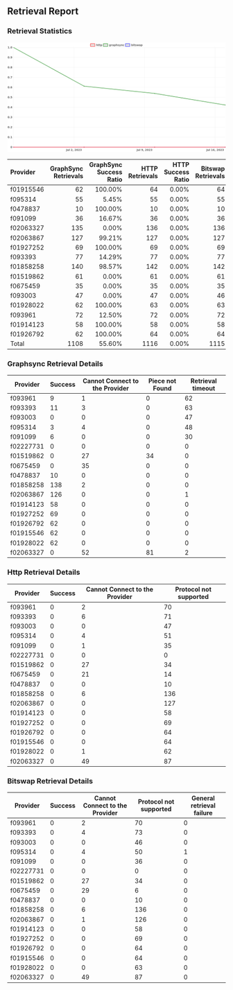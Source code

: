 ## Retrieval Report
### Retrieval Statistics
<img src="https://raw.githubusercontent.com/data-preservation-programs/filplus-checker-assets/main/filecoin-project/filecoin-plus-large-datasets/issues/1017/1689585941121.png"/>

| Provider  | GraphSync Retrievals | GraphSync Success Ratio | HTTP Retrievals | HTTP Success Ratio | Bitswap Retrievals | Bitswap Success Ratio |
| :-------- | -------------------: | ----------------------: | --------------: | -----------------: | -----------------: | --------------------: |
| f01915546 |                   62 |                 100.00% |              64 |              0.00% |                 64 |                 0.00% |
| f095314   |                   55 |                   5.45% |              55 |              0.00% |                 55 |                 0.00% |
| f0478837  |                   10 |                 100.00% |              10 |              0.00% |                 10 |                 0.00% |
| f091099   |                   36 |                  16.67% |              36 |              0.00% |                 36 |                 0.00% |
| f02063327 |                  135 |                   0.00% |             136 |              0.00% |                136 |                 0.00% |
| f02063867 |                  127 |                  99.21% |             127 |              0.00% |                127 |                 0.00% |
| f01927252 |                   69 |                 100.00% |              69 |              0.00% |                 69 |                 0.00% |
| f093393   |                   77 |                  14.29% |              77 |              0.00% |                 77 |                 0.00% |
| f01858258 |                  140 |                  98.57% |             142 |              0.00% |                142 |                 0.00% |
| f01519862 |                   61 |                   0.00% |              61 |              0.00% |                 61 |                 0.00% |
| f0675459  |                   35 |                   0.00% |              35 |              0.00% |                 35 |                 0.00% |
| f093003   |                   47 |                   0.00% |              47 |              0.00% |                 46 |                 0.00% |
| f01928022 |                   62 |                 100.00% |              63 |              0.00% |                 63 |                 0.00% |
| f093961   |                   72 |                  12.50% |              72 |              0.00% |                 72 |                 0.00% |
| f01914123 |                   58 |                 100.00% |              58 |              0.00% |                 58 |                 0.00% |
| f01926792 |                   62 |                 100.00% |              64 |              0.00% |                 64 |                 0.00% |
| Total     |                 1108 |                  55.60% |            1116 |              0.00% |               1115 |                 0.00% |

### Graphsync Retrieval Details
| Provider  | Success | Cannot Connect to the Provider | Piece not Found | Retrieval timeout |
| --------- | ------- | ------------------------------ | --------------- | ----------------- |
| f093961   | 9       | 1                              | 0               | 62                |
| f093393   | 11      | 3                              | 0               | 63                |
| f093003   | 0       | 0                              | 0               | 47                |
| f095314   | 3       | 4                              | 0               | 48                |
| f091099   | 6       | 0                              | 0               | 30                |
| f02227731 | 0       | 0                              | 0               | 0                 |
| f01519862 | 0       | 27                             | 34              | 0                 |
| f0675459  | 0       | 35                             | 0               | 0                 |
| f0478837  | 10      | 0                              | 0               | 0                 |
| f01858258 | 138     | 2                              | 0               | 0                 |
| f02063867 | 126     | 0                              | 0               | 1                 |
| f01914123 | 58      | 0                              | 0               | 0                 |
| f01927252 | 69      | 0                              | 0               | 0                 |
| f01926792 | 62      | 0                              | 0               | 0                 |
| f01915546 | 62      | 0                              | 0               | 0                 |
| f01928022 | 62      | 0                              | 0               | 0                 |
| f02063327 | 0       | 52                             | 81              | 2                 |

### Http Retrieval Details
| Provider  | Success | Cannot Connect to the Provider | Protocol not supported |
| --------- | ------- | ------------------------------ | ---------------------- |
| f093961   | 0       | 2                              | 70                     |
| f093393   | 0       | 6                              | 71                     |
| f093003   | 0       | 0                              | 47                     |
| f095314   | 0       | 4                              | 51                     |
| f091099   | 0       | 1                              | 35                     |
| f02227731 | 0       | 0                              | 0                      |
| f01519862 | 0       | 27                             | 34                     |
| f0675459  | 0       | 21                             | 14                     |
| f0478837  | 0       | 0                              | 10                     |
| f01858258 | 0       | 6                              | 136                    |
| f02063867 | 0       | 0                              | 127                    |
| f01914123 | 0       | 0                              | 58                     |
| f01927252 | 0       | 0                              | 69                     |
| f01926792 | 0       | 0                              | 64                     |
| f01915546 | 0       | 0                              | 64                     |
| f01928022 | 0       | 1                              | 62                     |
| f02063327 | 0       | 49                             | 87                     |

### Bitswap Retrieval Details
| Provider  | Success | Cannot Connect to the Provider | Protocol not supported | General retrieval failure |
| --------- | ------- | ------------------------------ | ---------------------- | ------------------------- |
| f093961   | 0       | 2                              | 70                     | 0                         |
| f093393   | 0       | 4                              | 73                     | 0                         |
| f093003   | 0       | 0                              | 46                     | 0                         |
| f095314   | 0       | 4                              | 50                     | 1                         |
| f091099   | 0       | 0                              | 36                     | 0                         |
| f02227731 | 0       | 0                              | 0                      | 0                         |
| f01519862 | 0       | 27                             | 34                     | 0                         |
| f0675459  | 0       | 29                             | 6                      | 0                         |
| f0478837  | 0       | 0                              | 10                     | 0                         |
| f01858258 | 0       | 6                              | 136                    | 0                         |
| f02063867 | 0       | 1                              | 126                    | 0                         |
| f01914123 | 0       | 0                              | 58                     | 0                         |
| f01927252 | 0       | 0                              | 69                     | 0                         |
| f01926792 | 0       | 0                              | 64                     | 0                         |
| f01915546 | 0       | 0                              | 64                     | 0                         |
| f01928022 | 0       | 0                              | 63                     | 0                         |
| f02063327 | 0       | 49                             | 87                     | 0                         |
